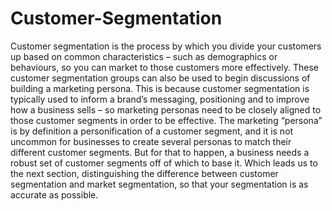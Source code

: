 # Customer-Segmentation
Customer segmentation is the process by which you divide your customers up based on common characteristics – such as demographics or behaviours, so you can market to those customers more effectively.
These customer segmentation groups can also be used to begin discussions of building a marketing persona. This is because customer segmentation is typically used to inform a brand’s messaging, positioning and to improve how a business sells – so marketing personas need to be closely aligned to those customer segments in order to be effective.
The marketing “persona” is by definition a personification of a customer segment, and it is not uncommon for businesses to create several personas to match their different customer segments.
But for that to happen, a business needs a robust set of customer segments off of which to base it. Which leads us to the next section, distinguishing the difference between customer segmentation and market segmentation, so that your segmentation is as accurate as possible.
